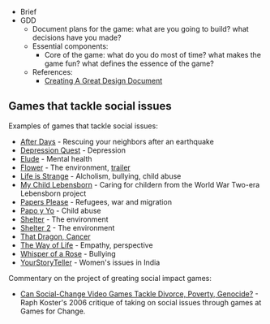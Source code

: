 * Brief
* GDD
  - Document plans for the game: what are you going to build? what decisions have you made?
  - Essential components:
    - Core of the game: what do you do most of time? what makes the game fun? what defines the essence of the game?
  - References:
    - [Creating A Great Design Document](https://www.gamasutra.com/view/feature/131632/creating_a_great_design_document.php)
    
  
## Games that tackle social issues

Examples of games that tackle social issues:

* [After Days](https://play.google.com/store/apps/details?id=com.GamBridzy.AfterDays) - Rescuing your neighbors after an earthquake 
* [Depression Quest](http://www.depressionquest.com) - Depression
* [Elude](http://gambit.mit.edu/loadgame/summer2010/elude_play.php) - Mental health
* [Flower]() - The environment, [trailer](https://youtu.be/mk1-F5il_c8)
* [Life is Strange](http://www.lifeisstrange.com/) - Alcholism, bullying, child abuse
* [My Child Lebensborn](http://www.mychildlebensborn.com/) - Caring for childern from the World War Two-era Lebensborn project
* [Papers Please](https://papers-plea.se) - Refugees, war and migration
* [Papo y Yo](http://www.weareminority.com/papo-yo/) - Child abuse
* [Shelter](http://store.steampowered.com/app/244710/) - The environment
* [Shelter 2](http://store.steampowered.com/app/275100/) - The environment
* [That Dragon, Cancer](http://www.thatdragoncancer.com)
* [The Way of Life](https://www.kongregate.com/games/malbom/the-way-of-life) - Empathy, perspective
* [Whisper of a Rose](https://www.bigfishgames.com/games/5866/whisper-of-a-rose/) - Bullying
* [YourStoryTeller](https://play.google.com/store/apps/details?id=com.yourStoryTeller.Zmq&hl=en) - Women's issues in India

Commentary on the project of greating social impact games:

* [Can Social-Change Video Games Tackle Divorce, Poverty, Genocide?](http://www.mtv.com/news/1535474/can-social-change-video-games-tackle-divorce-poverty-genocide/) - Raph Koster's 2006 critique of taking on social issues through games at Games for Change.
